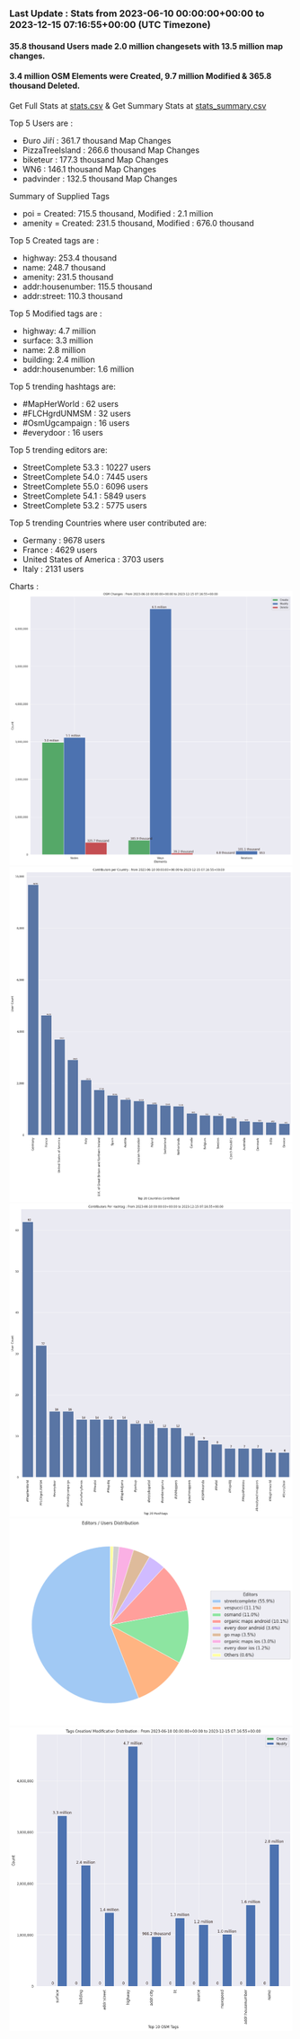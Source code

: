 ### Last Update : Stats from 2023-06-10 00:00:00+00:00 to 2023-12-15 07:16:55+00:00 (UTC Timezone)

#### 35.8 thousand Users made 2.0 million changesets with 13.5 million map changes.
#### 3.4 million OSM Elements were Created, 9.7 million Modified & 365.8 thousand Deleted.
Get Full Stats at [stats.csv](/stats/fieldmappers/Daily/stats.csv)
 & Get Summary Stats at [stats_summary.csv](/stats/fieldmappers/Daily/stats_summary.csv)

Top 5 Users are : 
- Đuro Jiří : 361.7 thousand Map Changes
- PizzaTreeIsland : 266.6 thousand Map Changes
- biketeur : 177.3 thousand Map Changes
- WN6 : 146.1 thousand Map Changes
- padvinder : 132.5 thousand Map Changes

Summary of Supplied Tags
- poi = Created: 715.5 thousand, Modified : 2.1 million
- amenity = Created: 231.5 thousand, Modified : 676.0 thousand


Top 5 Created tags are :
- highway: 253.4 thousand
- name: 248.7 thousand
- amenity: 231.5 thousand
- addr:housenumber: 115.5 thousand
- addr:street: 110.3 thousand


Top 5 Modified tags are :
- highway: 4.7 million
- surface: 3.3 million
- name: 2.8 million
- building: 2.4 million
- addr:housenumber: 1.6 million


Top 5 trending hashtags are:
- #MapHerWorld : 62 users
- #FLCHgrdUNMSM : 32 users
- #OsmUgcampaign : 16 users
- #everydoor : 16 users


Top 5 trending editors are:
- StreetComplete 53.3 : 10227 users
- StreetComplete 54.0 : 7445 users
- StreetComplete 55.0 : 6096 users
- StreetComplete 54.1 : 5849 users
- StreetComplete 53.2 : 5775 users


Top 5 trending Countries where user contributed are:
- Germany : 9678 users
- France : 4629 users
- United States of America : 3703 users
- Italy : 2131 users


 Charts : 
![Alt text](./stats_osm_changes.png) 
![Alt text](./stats_users_per_country.png) 
![Alt text](./stats_users_per_hashtag.png) 
![Alt text](./stats_editors_pie_chart.png) 
![Alt text](./stats_tags.png) 
